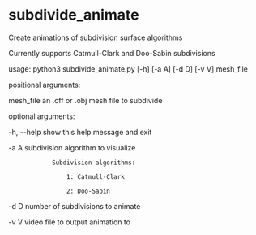 # subdivide_animate
Create animations of subdivision surface algorithms

Currently supports Catmull-Clark and Doo-Sabin subdivisions

usage: python3 subdivide_animate.py [-h] [-a A] [-d D] [-v V] mesh_file

positional arguments:

  mesh_file   an .off or .obj mesh file to subdivide

optional arguments:

  -h, --help  show this help message and exit
  
  -a A        subdivision algorithm to visualize
  
              	Subdivision algorithms:
                
              		1: Catmull-Clark
                  
              		2: Doo-Sabin
                  
  -d D        number of subdivisions to animate
  
  -v V        video file to output animation to
  
